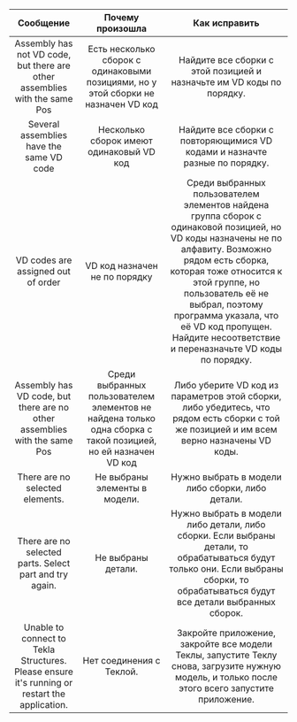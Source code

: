 | Сообщение | Почему произошла | Как исправить |
| :---: | :---: | :---: |
| Assembly has not VD code, but there are other assemblies with the same Pos | Есть несколько сборок с одинаковыми позициями, но у этой сборки не назначен VD код | Найдите все сборки с этой позицией и назначьте им VD коды по порядку. |
| Several assemblies have the same VD code | Несколько сборок имеют одинаковый VD код | Найдите все сборки с повторяющимися VD кодами и назначте разные по порядку. |
| VD codes are assigned out of order | VD код назначен не по порядку | Среди выбранных пользователем элементов найдена группа сборок с одинаковой позицией, но VD коды назначены не по алфавиту. Возможно рядом есть сборка, которая тоже относится к этой группе, но пользователь её не выбрал, поэтому программа указала, что её VD код пропущен. Найдите несоответствие и переназначьте VD коды по порядку. |
| Assembly has VD code, but there are no other assemblies with the same Pos | Среди выбранных пользователем элементов не найдена только одна сборка с такой позицией, но ей назначен VD код | Либо уберите VD код из параметров этой сборки, либо убедитесь, что рядом есть сборки с той же позицией и им всем верно назначены VD коды. |
| There are no selected elements. | Не выбраны элементы в модели. | Нужно выбрать в модели либо сборки, либо детали. |
| There are no selected parts. Select part and try again. | Не выбраны детали. | Нужно выбрать в модели либо детали, либо сборки. Если выбраны детали, то обрабатываться будут только они. Если выбраны сборки, то обрабатываться будут все детали выбранных сборок. |
| Unable to connect to Tekla Structures. Please ensure it's running or restart the application. | Нет соединения с Теклой. | Закройте приложение, закройте все модели Теклы, запустите Теклу снова, загрузите нужную модель, и только после этого всего запустите приложение. |
